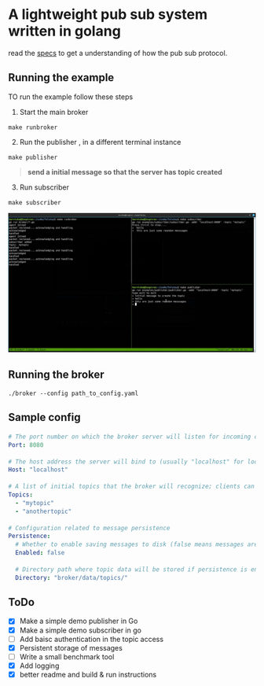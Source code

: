 # A lightweight pub sub system written in golang 
read the [specs](specs.md) to get a understanding of how the pub sub protocol.

##  Running the example
TO run the example follow these steps 
1. Start the main broker
```
make runbroker
```
2. Run the publisher , in a different terminal instance
```
make publisher
```
> **send a initial message so that the server has topic created**

3. Run subscriber 
```
make subscriber
```
![example screenshot](examples/examplescreenshot.png)


## Running the broker
```
./broker --config path_to_config.yaml
```

## Sample config
```yaml
# The port number on which the broker server will listen for incoming connections
Port: 8080

# The host address the server will bind to (usually "localhost" for local development)
Host: "localhost"

# A list of initial topics that the broker will recognize; clients can publish/subscribe to these
Topics:
  - "mytopic"
  - "anothertopic"

# Configuration related to message persistence
Persistence:
  # Whether to enable saving messages to disk (false means messages are kept in memory only)
  Enabled: false
  
  # Directory path where topic data will be stored if persistence is enabled
  Directory: "broker/data/topics/"
```

## ToDo
- [x] Make a simple demo publisher in Go
- [x] Make a simple demo subscriber in go
- [ ] Add baisc authentication in the topic access
- [x] Persistent storage of messages 
- [ ] Write a small benchmark tool
- [x] Add logging
- [x] better readme and build & run instructions